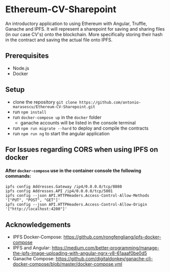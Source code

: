 # Ethereum-CV-Sharepoint
An introductory application to using Ethereum with Angular, Truffle, Ganache and IPFS. It will represent a sharepoint for saving and sharing 
files (in our case CV's) onto the blockchain. More specifically storing their hash in the contract and saving the actual file onto IPFS.

## Prerequisites
- Node.js
- Docker

## Setup
-  clone the repository `git clone https://github.com/antonio-marasescu/Ethereum-CV-Sharepoint.git`
-  run `npm install`
-  run `docker-compose up` in the `docker` folder
    - ganache accounts will be listed in the console terminal
-  run `npm run migrate --hard` to deploy and compile the contracts
-  run `npm run ng` to start the angular application

## For Issues regarding CORS when using IPFS on docker
#### After `docker-compose` use in the container console the following commands:
    ipfs config Addresses.Gateway /ip4/0.0.0.0/tcp/8080
    ipfs config Addresses.API /ip4/0.0.0.0/tcp/5001
    ipfs config --json API.HTTPHeaders.Access-Control-Allow-Methods '["PUT", "POST", "GET"]'
    ipfs config --json API.HTTPHeaders.Access-Control-Allow-Origin  '["http://localhost:4200"]'

## Acknowledgements
- IPFS Docker-Compose: https://github.com/rongfengliang/ipfs-docker-compose
- IPFS and Angular: https://medium.com/better-programming/manage-the-ipfs-image-uploading-with-angular-ngrx-v8-61aaaf0be0d5
- Ganache Compose: https://github.com/digitaldonkey/ganache-cli-docker-compose/blob/master/docker-compose.yml

